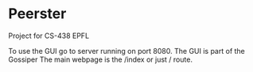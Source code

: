# Peerster
Project for CS-438 EPFL


To use the GUI go to server running on port 8080. The GUI is part of the Gossiper The main webpage is the /index or just / route.
